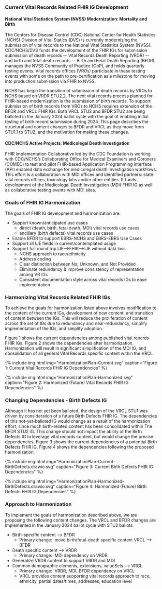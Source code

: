 ### Current Vital Records Related FHIR IG Development
#### National Vital Statistics System (NVSS) Modernization: Mortality and Birth
The Centers for Disease Control (CDC) National Center for Health Statistics (NCHS) Division of Vital Statics (DVS) is currently modernizing the submission of vital records to the National Vital Statistics System (NVSS).  CDC/NCHS/DVS funds the development of the FHIR IGs for submission submission of death records --  Vital Records Death Reporting (VRDR) -- and birth and fetal death records -- Birth and Fetal Death Reporting (BFDR), manages the NVSS Community of Practice (CoP), and holds quarterly testing events.
Vital records offices (VROs) participate in these testing events with some on the path to pre-certification as a milestone for moving into production submission via FHIR to NVSS.

NCHS has begin the transition of submission of death records by VROs to NCHS based on VRDR STU2.2.   The next vital records process planned for FHIR-based modernization is the submission of birth records.  To support submission of birth records from VROs to NCHS requires extension of the BFDR and VRCL FHIR IGs.  Both VRCL STU2 and BFDR STU2 are being balloted in the January 2024 ballot cycle with the goal of enabling initial testing of birth record submission during 2024.   This page describes the structural and content changes to BFDR and VRCL as they move from STU1.1 to STU2, and the motivation for making these changes.

#### CDC/NCHS Active Projects: Medicolegal Death Investigation

FHIR Implementation Collaborative led by the CDC Foundation is working with CDC/NCHS’s Collaborating Office for Medical Examiners and Coroners (COMEC) to test and pilot FHIR-based Application Programming Interface (API) enabled data exchange for  medicolegal death investigation workflows.  This effort is a collaboration with MDI offices and identified partners: state vital records offices, toxicology labs and/or other entities.  It funds development of the Medicolegal Death Investigation (MDI) FHIR IG as well as collaborative testing events  with MDI sites. 

### Goals of FHIR IG Harmonization
The goals of FHIR IG development and harmonization are:
* Support known/anticipated use cases
  * direct (death, birth, fetal death, MDI) vital records use cases
  * ancillary (birth defects) vital records use cases
* Enable BFDR to support EBRS-NCHS and EBRS-EBRS Use Cases
* Support all IJE fields in current/contemplated usage
* Support full round trip IJE-->FHIR-->IJE without data loss
  * NCHS approach to race/ethnicity
  * Address coding
  * Clear distinction between No, Unknown, and Not Provided
  * Eliminate redundancy & improve consistency of representation among VR IGs
  * Consistent documentation style across vital records IGs to ease implementation

### Harmonizing Vital Records  Related FHIR IGs
To achieve the goals for harmonization listed above involves modification to the content of the current IGs, development of new content, and transition of content between the IGs.  This will reduce the proliferation of content across the set of IGs due to redundancy and near-redundancy, simplify implementation of the IGs, and simplify adoption.

Figure 1 shows the current dependencies among published vital reocrds FHIR IGs.  Figure 2 shows the dependencies after harmonization.  Harmonization will result in significant simplification of the MDI IG, and consolidation of all general Vital Records specific content within the VRCL.

{% include img.html img="HarmonizationPlan-Current.svg" caption="Figure 1: Current Vital Records FHIR IG Dependencies" %}

{% include img.html img="HarmonizationPlan-Harmonized.svg" caption="Figure 2: Harmonized (Future) Vital Records FHIR IG Dependencies" %}

### Changing Dependencies - Birth Defects IG
Although it has not yet been balloted, the design of the VRCL STU1 was driven by consideration of a future Birth Defects FHIR IG. 
The dependencies of this not-yet-balloted IG would change as a result of the harmonization effort, since much birth-related content has been consolidated within The BFDR STU2 IG.   This change should not impact the ability of the Birth Defects IG to leverage vital records content, but would change the precise dependencies.  Figure 3 shows the current dependencies of a potential Birth Defects FHIR IG.  Figure 4 shows the dependencies following the proposed harmonization.

{% include img.html img="HarmonizationPlan-Current-BirthDefects.drawio.svg" caption="Figure 3: Current Birth Defects FHIR IG Dependencies" %}

{% include img.html img="HarmonizationPlan-Harmonized-BirthDefects.drawio.svg" caption="Figure 4: Harmonized (Future) Birth Defects FHIR IG Dependencies" %}

### Approach to Harmonization
To implement the goals of harmonization described above, we are proposing the following content changes.  The VRCL and BFDR changes are implemented in the January 2024 ballot cycle with STU2 ballots:

* Birth-specific content --> BFDR
  * Primary change:  move birth/fetal-death specific content VRCL --> BFDR
* Death specific content --> VRDR
  * Primary change:  MDI dependency on VRDR
* Generalize VRDR content to support VRDR and MDI
* Common demographic elements, extensions, valueSets --> VRCL
  * Primary change:  VRDR, MDI, BFDR dependency on VRCL
  * VRCL provides content supporting vital records approach to race, ethnicity, partial dates/times, addresses, education level




